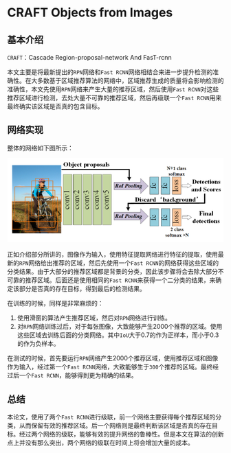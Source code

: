 CRAFT Objects from Images
===

基本介绍
---

`CRAFT`：Cascade Region-proposal-network And FasT-rcnn

本文主要是将最新提出的`RPN`网络和`Fast RCNN`网络相结合来进一步提升检测的准确性。在大多数基于区域推荐算法的网络中，区域推荐生成的质量将会影响检测的准确性，本文先使用`RPN`网络来产生大量的推荐区域，然后使用`Fast RCNN`对这些推荐区域进行检测，去处大量不可靠的推荐区域，然后再级联一个`Fast RCNN`用来最终确实该区域是否真的包含目标。

网络实现
---

整体的网络如下图所示：

![CRAPF Framework](../../dist/crapf_framework.png)

正如介绍部分所讲的，图像作为输入，使用特征提取网络进行特征的提取，使用最新的`RPN`网络给出推荐的区域，然后先使用一个`Fast RCNN`的网络获得这些区域的分类结果。由于大部分的推荐区域都是背景的分类，因此该步骤将会去除大部分不可靠的推荐区域。后面还是使用相同的`Fast RCNN`来获得一个二分类的结果，来确定该部分是否真的存在目标，得到最后的检测结果。

在训练的时候，同样是非常麻烦的：
1. 使用滑窗的算法产生推荐区域，然后对`RPN`网络进行训练。
1. 对`RPN`网络训练过后，对于每张图像，大致能够产生2000个推荐的区域。使用这些区域去训练后面的分类网络。其中`IoU`大于0.7的作为正样本，而小于0.3的作为负样本。

在测试的时候，首先要运行`RPN`网络产生2000个推荐区域，使用推荐区域和图像作为输入，经过第一个`Fast RCNN`网络，大致能够生于`300`个推荐的区域。最终经过后一个`Fast RCNN`，能够得到更为精确的结果。

总结
---

本论文，使用了两个`Fast RCNN`进行级联，前一个网络主要获得每个推荐区域的分类，从而保留有效的推荐区域。后一个网络则是最终判断该区域是否真的存在目标。经过两个网络的级联，能够有效的提升网络的鲁棒性。但是本文在算法的创新点上并没有那么突出，两个网络的级联在时间上将会增加大量的成本。
